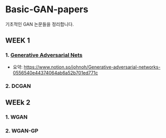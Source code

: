 # Basic-GAN-papers
기초적인 GAN 논문들을 정리합니다.

## WEEK 1

### 1. [Generative Adversarial Nets](https://papers.nips.cc/paper/5423-generative-adversarial-nets.pdf)
- 요약: https://www.notion.so/johnoh/Generative-adversarial-networks-0556540e44374064ab6a52b701ed771c

### 2. DCGAN


## WEEk 2

### 1. WGAN

### 2. WGAN-GP
